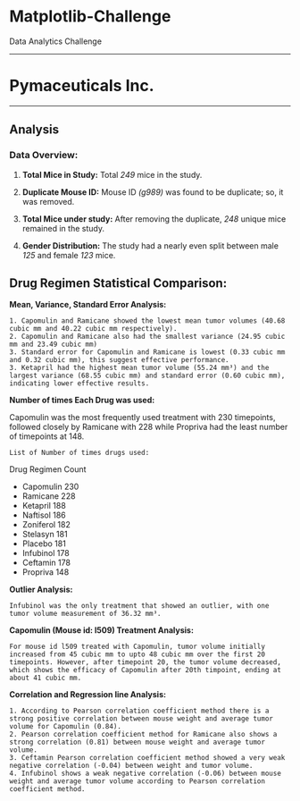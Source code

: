 # Matplotlib-Challenge
Data Analytics Challenge
_____________________________________
# Pymaceuticals Inc.
---

## Analysis

### Data Overview:

1. **Total Mice in Study:**
    Total *249* mice in the study.

2. **Duplicate Mouse ID:**
    Mouse ID *(g989)* was found to be duplicate; so, it was removed.
    
4. **Total Mice under study:**
    After removing the duplicate, *248* unique mice remained in the study.

5. **Gender Distribution:**
    The study had a nearly even split between male *125* and female *123* mice.


## Drug Regimen Statistical Comparison:

**Mean, Variance, Standard Error Analysis:**

    1. Capomulin and Ramicane showed the lowest mean tumor volumes (40.68 cubic mm and 40.22 cubic mm respectively).
    2. Capomulin and Ramicane also had the smallest variance (24.95 cubic mm and 23.49 cubic mm)
    3. Standard error for Capomulin and Ramicane is lowest (0.33 cubic mm and 0.32 cubic mm), this suggest effective performance.
    3. Ketapril had the highest mean tumor volume (55.24 mm³) and the largest variance (68.55 cubic mm) and standard error (0.60 cubic mm), indicating lower effective results.

**Number of times Each Drug was used:**

Capomulin was the most frequently used treatment with 230 timepoints, followed closely by Ramicane with 228 while Propriva had the least number of timepoints at 148. 

    List of Number of times drugs used:
    
Drug Regimen    Count
- Capomulin     230
- Ramicane      228
- Ketapril      188
- Naftisol      186
- Zoniferol     182
- Stelasyn      181
- Placebo       181
- Infubinol     178
- Ceftamin      178
- Propriva      148

**Outlier Analysis:**

    Infubinol was the only treatment that showed an outlier, with one tumor volume measurement of 36.32 mm³.

**Capomulin (Mouse id: l509) Treatment Analysis:**

    For mouse id l509 treated with Capomulin, tumor volume initially increased from 45 cubic mm to upto 48 cubic mm over the first 20 timepoints. However, after timepoint 20, the tumor volume decreased,       which shows the efficacy of Capomulin after 20th timpoint, ending at about 41 cubic mm.

**Correlation and Regression line Analysis:**

    1. According to Pearson correlation coefficient method there is a strong positive correlation between mouse weight and average tumor volume for Capomulin (0.84).
    2. Pearson correlation coefficient method for Ramicane also shows a strong correlation (0.81) between mouse weight and average tumor volume.
    3. Ceftamin Pearson correlation coefficient method showed a very weak negative correlation (-0.04) between weight and tumor volume.
    4. Infubinol shows a weak negative correlation (-0.06) between mouse weight and average tumor volume according to Pearson correlation coefficient method.
